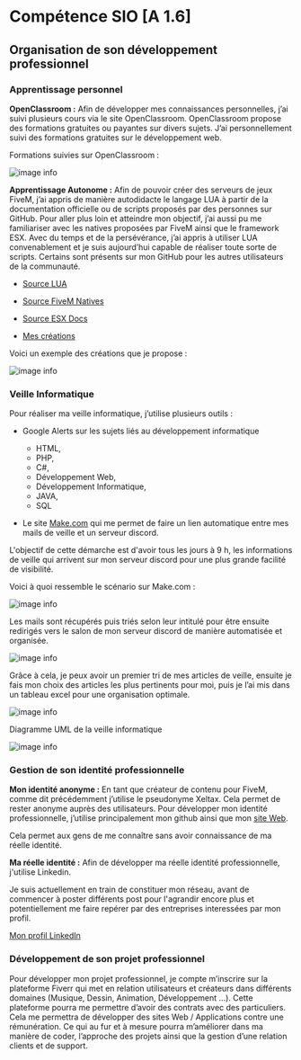 ﻿# Compétence SIO [A 1.6]

## Organisation de son développement professionnel

### Apprentissage personnel

**OpenClassroom :** Afin de développer mes connaissances personnelles, j’ai suivi plusieurs cours via le site OpenClassroom.
OpenClassroom propose des formations gratuites ou payantes sur divers sujets. J’ai personnellement suivi des formations gratuites sur le développement web.

Formations suivies sur OpenClassroom :

![image info](./img/OpenClassroom.png)

**Apprentissage Autonome :** Afin de pouvoir créer des serveurs de jeux FiveM, j’ai appris de manière autodidacte le langage LUA à partir de la documentation officielle ou de scripts proposés par des personnes sur GitHub. 
Pour aller plus loin et atteindre mon objectif, j’ai aussi pu me familiariser avec les natives proposées par FiveM ainsi que le framework ESX. Avec du temps et de la persévérance, j’ai appris à utiliser LUA convenablement et je suis aujourd’hui capable de réaliser toute sorte de scripts. Certains sont présents sur mon GitHub pour les autres utilisateurs de la communauté.

- [Source LUA](https://www.lua.org/pil/1.html)

- [Source FiveM Natives](https://docs.fivem.net/natives/)

- [Source ESX Docs](https://docs.esx-framework.org/legacy/installation/)

- [Mes créations](https://github.com/Xeltax?tab=repositories)

Voici un exemple des créations que je propose :

![image info](./img/MyCreation.png)


### Veille Informatique

Pour réaliser ma veille informatique, j’utilise plusieurs outils :
- Google Alerts sur les sujets liés au développement informatique 
  - HTML,
  - PHP,
  - C#,
  - Développement Web,
  - Développement Informatique,
  - JAVA,
  - SQL
  

- Le site [Make.com](https://www.make.com/en) qui me permet de faire un lien automatique entre mes mails de veille et un serveur discord. 

L'objectif de cette démarche est d'avoir tous les jours à 9 h, les informations de veille qui arrivent sur mon serveur discord pour une plus grande facilité de visibilité. 

Voici à quoi ressemble le scénario sur Make.com :

![image info](./img/make.png)

Les mails sont récupérés puis triés selon leur intitulé pour être ensuite redirigés vers le salon de mon serveur discord de manière automatisée et organisée.

![image info](./img/discord.png)

Grâce à cela, je peux avoir un premier tri de mes articles de veille, ensuite je fais mon choix des articles les plus pertinents pour moi, puis je l’ai mis dans un tableau excel pour une organisation optimale.

![image info](./img/excel.png)

Diagramme UML de la veille informatique

![image info](./img/uml.png)

### Gestion de son identité professionnelle

**Mon identité anonyme :** En tant que créateur de contenu pour FiveM, comme dit précédemment j’utilise le pseudonyme Xeltax. Cela permet de rester anonyme auprès des utilisateurs. Pour développer mon identité professionnelle, j’utilise principalement mon github ainsi que mon [site Web](https://xeltax.github.io).

Cela permet aux gens de me connaître sans avoir connaissance de ma réelle identité.

**Ma réelle identité :** Afin de développer ma réelle identité professionnelle, j'utilise Linkedin.

Je suis actuellement en train de constituer mon réseau, avant de commencer à poster différents post pour l'agrandir encore plus et potentiellement me faire repérer par des entreprises interessées par mon profil.

[Mon profil LinkedIn](https://www.linkedin.com/in/cl%C3%A9ment-honor%C3%A9-7166aa238/)

### Développement de son projet professionnel

Pour développer mon projet professionnel, je compte m’inscrire sur la plateforme Fiverr qui met en relation utilisateurs et créateurs dans différents domaines (Musique, Dessin, Animation, Développement …). Cette plateforme pourra me permettre d’avoir des contrats avec des particuliers. Cela me permettra de développer des sites Web / Applications contre une rémunération. Ce qui au fur et à mesure pourra m’améliorer dans ma manière de coder, l’approche des projets ainsi que la gestion d’une relation clients et de support.

